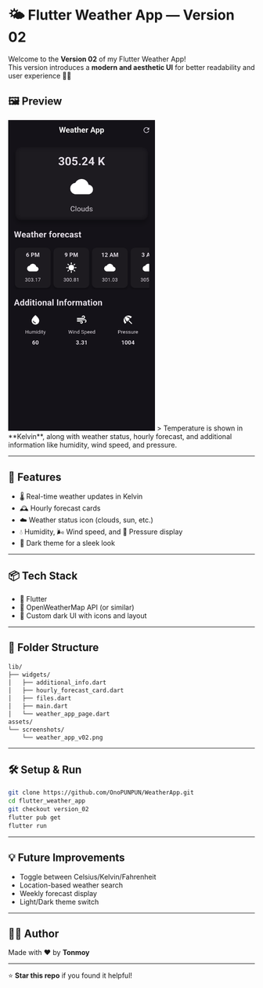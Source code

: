 # 🌤️ Flutter Weather App — Version 02

Welcome to the **Version 02** of my Flutter Weather App!  
This version introduces a **modern and aesthetic UI** for better readability and user experience 🌈✨

## 🖼️ Preview
<img src="lib/assets/screenshots/weather_app_v02.png" alt="App Screenshot" width="300">
> Temperature is shown in **Kelvin**, along with weather status, hourly forecast, and additional information like humidity, wind speed, and pressure.

---

## 🚀 Features
- 🌡️ Real-time weather updates in Kelvin
- 🕰️ Hourly forecast cards
- ☁️ Weather status icon (clouds, sun, etc.)
- 💧 Humidity, 🌬️ Wind speed, and 🧭 Pressure display
- 🌙 Dark theme for a sleek look

---

## 📦 Tech Stack
- 🔧 Flutter
- 📡 OpenWeatherMap API (or similar)
- 💅 Custom dark UI with icons and layout

---

## 📂 Folder Structure
```
lib/
├── widgets/
│   ├── additional_info.dart
│   ├── hourly_forecast_card.dart
│   ├── files.dart
│   ├── main.dart
│   └── weather_app_page.dart
assets/
└── screenshots/
    └── weather_app_v02.png
```

---

## 🛠️ Setup & Run
```bash
git clone https://github.com/OnoPUNPUN/WeatherApp.git
cd flutter_weather_app
git checkout version_02
flutter pub get
flutter run
```

---

## 💡 Future Improvements
- Toggle between Celsius/Kelvin/Fahrenheit
- Location-based weather search
- Weekly forecast display
- Light/Dark theme switch

---

## 👨‍💻 Author
Made with ❤️ by **Tonmoy**

---

⭐ **Star this repo** if you found it helpful!

